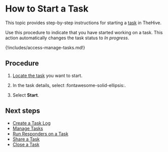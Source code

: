 # How to Start a Task

This topic provides step-by-step instructions for starting a [task](about-tasks.md) in TheHive.

Use this procedure to indicate that you have started working on a task. This action automatically changes the task status to *In progress*.

{!includes/access-manage-tasks.md!}

<h2>Procedure</h2>

1. [Locate the task](../tasks/search-for-tasks/find-a-task.md) you want to start.

2. In the task details, select :fontawesome-solid-ellipsis:.

3. Select **Start**.

<h2>Next steps</h2>

* [Create a Task Log](create-a-task-log.md)
* [Manage Tasks](manage-a-task.md)
* [Run Responders on a Task](run-responders-on-a-task.md)
* [Share a Task](share-a-task.md)
* [Close a Task](close-a-task.md)